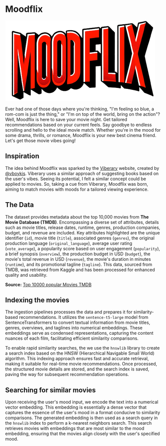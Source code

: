 # Moodflix

![logo](./im_logo.png)

Ever had one of those days where you're thinking, "I'm feeling so blue, a rom-com is just the thing," or "I'm on top of the world, bring on the action"? Well, Moodflix is here to save your movie night.
Get tailored recommendations based on your current feels. Say goodbye to endless scrolling and hello to the ideal movie match.
Whether you're in the mood for some drama, thrills, or romance, Moodflix is your new best cinema friend. Let's get those movie vibes going!

## Inspiration
The idea behind Moodflix was sparked by the [Viberary](http://viberary.pizza) website, created by [@vboykis](https://twitter.com/vboykis).
Viberary uses a similar approach of suggesting books based on the user's vibes. Seeing its potential, I felt a similar concept could be applied to movies.
So, taking a cue from Viberary, Moodflix was born, aiming to match movies with moods for a tailored viewing experience.

## The Data
The dataset provides metadata about the top 10,000 movies from **The Movie Database (TMDB)**. Encompassing a diverse set of attributes, details such as movie titles, release dates, runtime, genres, production companies, budget, and revenue are included. Key attributes highlighted are the unique identifier (`id`), movie title (`title`), associated genres (`genres`), the original production language (`original_language`), average user rating (`vote_average`), a popularity score based on user engagement (`popularity`), a brief synopsis (`overview`), the production budget in USD (`budget`), the movie's total revenue in USD (`revenue`), the movie's duration in minutes (`runtime`), and its promotional tagline (`tagline`). This data, sourced from TMDB, was retrieved from Kaggle and has been processed for enhanced quality and usability.

**Source:** [Top 10000 popular Movies TMDB](https://www.kaggle.com/datasets/ursmaheshj/top-10000-popular-movies-tmdb-05-2023)

## Indexing the movies
The ingestion pipelines processes the data and prepares it for similarity-based recommendations.
It utilizes the `sentence-t5-large` model from SentenceTransformers to convert textual information from movie titles, genres, overviews, and taglines into numerical embeddings.
These embeddings serve as condensed representations, capturing the content nuances of each film, facilitating efficient similarity comparisons.

To enable rapid similarity searches, the we use the `hnswlib` library to create a search index based on the HNSW (Hierarchical Navigable Small World) algorithm.
This indexing approach ensures fast and accurate retrieval, making it suitable for real-time movie recommendations.
Once processed, the structured movie details are stored, and the search index is saved, paving the way for subsequent recommendation operations.

## Searching for similar movies
Upon receiving the user's mood input, we encode the text into a numerical vector embedding.
This embedding is essentially a dense vector that captures the essence of the user's mood in a format conducive to similarity comparisons.
The generated embedding is then used as a search query in the `hnswlib` index to perform a k-nearest neighbors search.
This search retrieves movies with embeddings that are most similar to the mood embedding, ensuring that the movies align closely with the user's specified mood.


